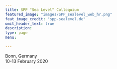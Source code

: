 ```yaml
---
title: SPP "Sea Level" Colloquium
featured_image: "images/SPP_sealevel_web_hr.png"
feat_image_credit: "spp-sealevel.de"
omit_header_text: true
description: 
type: page
menu: 

---
```

Bonn, Germany  
10-13 February 2020

<!--[Poster SPP "Sea Level" Colloquium Feb 2020](/data/poster_SPP022020_yakhontova.pdf)-->

